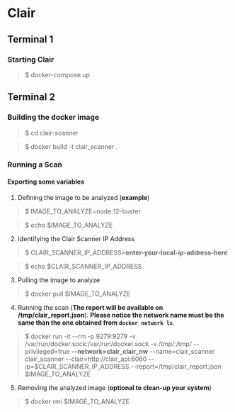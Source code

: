 # Clair

## Terminal 1

### Starting Clair 

> $ docker-compose up

## Terminal 2

### Building the docker image

> $ cd clair-scanner

> $ docker build -t clair_scanner .

### Running a Scan

#### Exporting some variables

1. Defining the image to be analyzed (**example**)

> $ IMAGE_TO_ANALYZE=node:12-buster

> $ echo $IMAGE_TO_ANALYZE
  
2. Identifying the Clair Scanner IP Address

> $ CLAIR_SCANNER_IP_ADDRESS=**enter-your-local-ip-address-here**

> $ echo $CLAIR_SCANNER_IP_ADDRESS

3. Pulling the image to analyze

> $ docker pull $IMAGE_TO_ANALYZE

4. Running the scan (**The report will be available on /tmp/clair_report.json**). **Please notice the network name must be the same than the one obtained from `docker network ls`**.

> $ docker run -it --rm -p 9279:9279 -v /var/run/docker.sock:/var/run/docker.sock -v /tmp/:/tmp/ --privileged=true **--network=clair_clair_nw** --name=clair_scanner clair_scanner --clair=http://clair_api:6060 --ip=$CLAIR_SCANNER_IP_ADDRESS --report=/tmp/clair_report.json $IMAGE_TO_ANALYZE

5. Removing the analyzed image (**optional to clean-up your system**)

> $ docker rmi $IMAGE_TO_ANALYZE